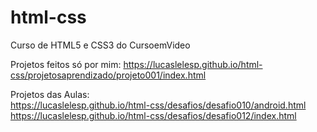 # html-css
 Curso de HTML5 e CSS3 do CursoemVideo

 Projetos feitos só por mim:
 https://lucaslelesp.github.io/html-css/projetosaprendizado/projeto001/index.html

Projetos das Aulas:</br>
https://lucaslelesp.github.io/html-css/desafios/desafio010/android.html
https://lucaslelesp.github.io/html-css/desafios/desafio012/index.html
